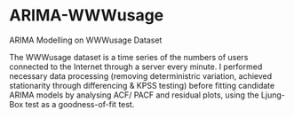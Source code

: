 # ARIMA-WWWusage
ARIMA Modelling on WWWusage Dataset

The WWWusage dataset is a time series of the numbers of users connected to the Internet through a server every minute.
I performed necessary data processing (removing deterministric variation, achieved stationarity through differencing & KPSS testing) before fitting candidate ARIMA models by analysing ACF/ PACF and residual plots, using the Ljung-Box test as a goodness-of-fit test.
